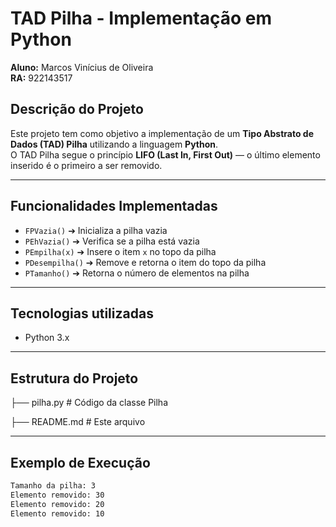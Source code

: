 # TAD Pilha - Implementação em Python

**Aluno:** Marcos Vinícius de Oliveira  
**RA:** 922143517

## Descrição do Projeto

Este projeto tem como objetivo a implementação de um **Tipo Abstrato de Dados (TAD) Pilha** utilizando a linguagem **Python**.  
O TAD Pilha segue o princípio **LIFO (Last In, First Out)** — o último elemento inserido é o primeiro a ser removido.

---

## Funcionalidades Implementadas

- `FPVazia()` ➔ Inicializa a pilha vazia
- `PEhVazia()` ➔ Verifica se a pilha está vazia
- `PEmpilha(x)` ➔ Insere o item `x` no topo da pilha
- `PDesempilha()` ➔ Remove e retorna o item do topo da pilha
- `PTamanho()` ➔ Retorna o número de elementos na pilha

---

## Tecnologias utilizadas

- Python 3.x

---

## Estrutura do Projeto

├── pilha.py # Código da classe Pilha

├── README.md # Este arquivo

---

## Exemplo de Execução

```bash
Tamanho da pilha: 3
Elemento removido: 30
Elemento removido: 20
Elemento removido: 10
